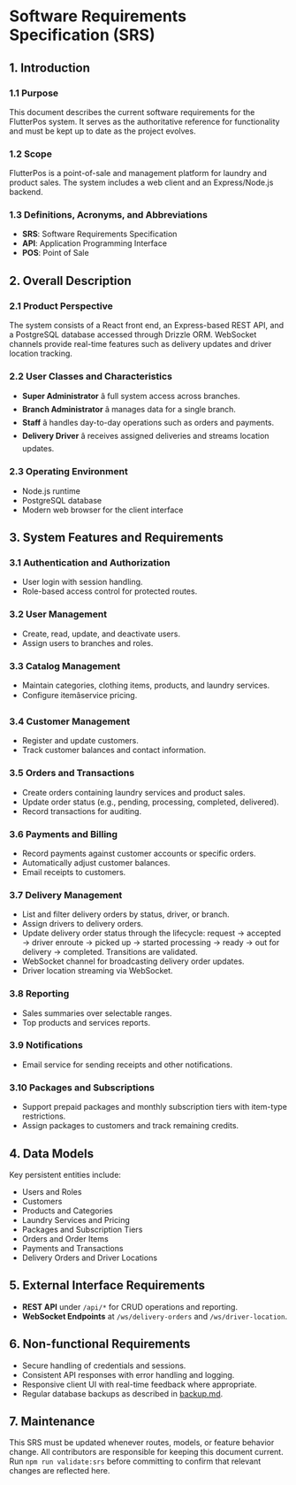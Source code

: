 # Software Requirements Specification (SRS)

## 1. Introduction

### 1.1 Purpose
This document describes the current software requirements for the FlutterPos system. It serves as the authoritative reference for functionality and must be kept up to date as the project evolves.

### 1.2 Scope
FlutterPos is a point-of-sale and management platform for laundry and product sales. The system includes a web client and an Express/Node.js backend.

### 1.3 Definitions, Acronyms, and Abbreviations
- **SRS**: Software Requirements Specification
- **API**: Application Programming Interface
- **POS**: Point of Sale

## 2. Overall Description

### 2.1 Product Perspective
The system consists of a React front end, an Express-based REST API, and a PostgreSQL database accessed through Drizzle ORM. WebSocket channels provide real-time features such as delivery updates and driver location tracking.

### 2.2 User Classes and Characteristics
- **Super Administrator** â full system access across branches.
- **Branch Administrator** â manages data for a single branch.
- **Staff** â handles day-to-day operations such as orders and payments.
- **Delivery Driver** â receives assigned deliveries and streams location updates.

### 2.3 Operating Environment
- Node.js runtime
- PostgreSQL database
- Modern web browser for the client interface

## 3. System Features and Requirements

### 3.1 Authentication and Authorization
- User login with session handling.
- Role-based access control for protected routes.

### 3.2 User Management
- Create, read, update, and deactivate users.
- Assign users to branches and roles.

### 3.3 Catalog Management
- Maintain categories, clothing items, products, and laundry services.
- Configure itemâservice pricing.

### 3.4 Customer Management
- Register and update customers.
- Track customer balances and contact information.

### 3.5 Orders and Transactions
- Create orders containing laundry services and product sales.
- Update order status (e.g., pending, processing, completed, delivered).
- Record transactions for auditing.

### 3.6 Payments and Billing
- Record payments against customer accounts or specific orders.
- Automatically adjust customer balances.
- Email receipts to customers.

### 3.7 Delivery Management
- List and filter delivery orders by status, driver, or branch.
- Assign drivers to delivery orders.
- Update delivery order status through the lifecycle: request → accepted → driver enroute → picked up → started processing → ready → out for delivery → completed. Transitions are validated.
- WebSocket channel for broadcasting delivery order updates.
- Driver location streaming via WebSocket.

### 3.8 Reporting
- Sales summaries over selectable ranges.
- Top products and services reports.

### 3.9 Notifications
- Email service for sending receipts and other notifications.

### 3.10 Packages and Subscriptions
- Support prepaid packages and monthly subscription tiers with item-type restrictions.
- Assign packages to customers and track remaining credits.

## 4. Data Models
Key persistent entities include:
- Users and Roles
- Customers
- Products and Categories
- Laundry Services and Pricing
- Packages and Subscription Tiers
- Orders and Order Items
- Payments and Transactions
- Delivery Orders and Driver Locations

## 5. External Interface Requirements
- **REST API** under `/api/*` for CRUD operations and reporting.
- **WebSocket Endpoints** at `/ws/delivery-orders` and `/ws/driver-location`.

## 6. Non-functional Requirements
- Secure handling of credentials and sessions.
- Consistent API responses with error handling and logging.
- Responsive client UI with real-time feedback where appropriate.
- Regular database backups as described in [backup.md](./backup.md).

## 7. Maintenance
This SRS must be updated whenever routes, models, or feature behavior change. All contributors are responsible for keeping this document current. Run `npm run validate:srs` before committing to confirm that relevant changes are reflected here.

